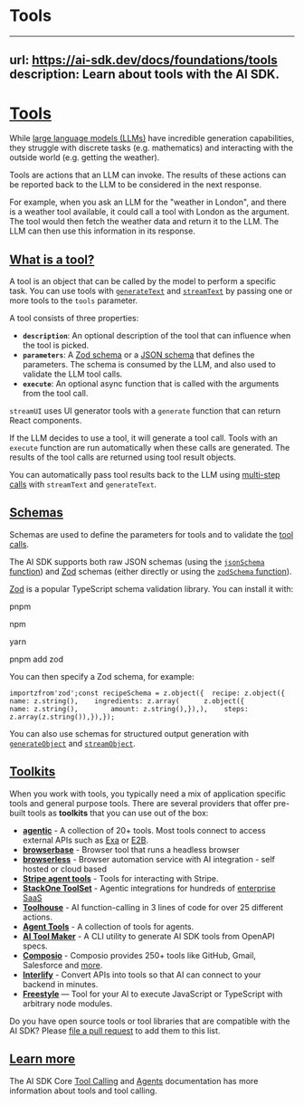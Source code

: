 # Tools


---
url: https://ai-sdk.dev/docs/foundations/tools
description: Learn about tools with the AI SDK.
---


# [Tools](#tools)


While [large language models (LLMs)](/docs/foundations/overview#large-language-models) have incredible generation capabilities, they struggle with discrete tasks (e.g. mathematics) and interacting with the outside world (e.g. getting the weather).

Tools are actions that an LLM can invoke. The results of these actions can be reported back to the LLM to be considered in the next response.

For example, when you ask an LLM for the "weather in London", and there is a weather tool available, it could call a tool with London as the argument. The tool would then fetch the weather data and return it to the LLM. The LLM can then use this information in its response.


## [What is a tool?](#what-is-a-tool)


A tool is an object that can be called by the model to perform a specific task. You can use tools with [`generateText`](/docs/reference/ai-sdk-core/generate-text) and [`streamText`](/docs/reference/ai-sdk-core/stream-text) by passing one or more tools to the `tools` parameter.

A tool consists of three properties:

-   **`description`**: An optional description of the tool that can influence when the tool is picked.
-   **`parameters`**: A [Zod schema](/docs/foundations/tools#schema-specification-and-validation-with-zod) or a [JSON schema](/docs/reference/ai-sdk-core/json-schema) that defines the parameters. The schema is consumed by the LLM, and also used to validate the LLM tool calls.
-   **`execute`**: An optional async function that is called with the arguments from the tool call.

`streamUI` uses UI generator tools with a `generate` function that can return React components.

If the LLM decides to use a tool, it will generate a tool call. Tools with an `execute` function are run automatically when these calls are generated. The results of the tool calls are returned using tool result objects.

You can automatically pass tool results back to the LLM using [multi-step calls](/docs/ai-sdk-core/tools-and-tool-calling#multi-step-calls) with `streamText` and `generateText`.


## [Schemas](#schemas)


Schemas are used to define the parameters for tools and to validate the [tool calls](/docs/ai-sdk-core/tools-and-tool-calling).

The AI SDK supports both raw JSON schemas (using the [`jsonSchema` function](/docs/reference/ai-sdk-core/json-schema)) and [Zod](https://zod.dev/) schemas (either directly or using the [`zodSchema` function](/docs/reference/ai-sdk-core/zod-schema)).

[Zod](https://zod.dev/) is a popular TypeScript schema validation library. You can install it with:

pnpm

npm

yarn

pnpm add zod

You can then specify a Zod schema, for example:

```
importzfrom'zod';const recipeSchema = z.object({  recipe: z.object({    name: z.string(),    ingredients: z.array(      z.object({        name: z.string(),        amount: z.string(),}),),    steps: z.array(z.string()),}),});
```

You can also use schemas for structured output generation with [`generateObject`](/docs/reference/ai-sdk-core/generate-object) and [`streamObject`](/docs/reference/ai-sdk-core/stream-object).


## [Toolkits](#toolkits)


When you work with tools, you typically need a mix of application specific tools and general purpose tools. There are several providers that offer pre-built tools as **toolkits** that you can use out of the box:

-   **[agentic](https://github.com/transitive-bullshit/agentic)** - A collection of 20+ tools. Most tools connect to access external APIs such as [Exa](https://exa.ai/) or [E2B](https://e2b.dev/).
-   **[browserbase](https://docs.browserbase.com/integrations/vercel-ai/introduction)** - Browser tool that runs a headless browser
-   **[browserless](https://docs.browserless.io/ai-integrations/vercel-ai-sdk)** - Browser automation service with AI integration - self hosted or cloud based
-   **[Stripe agent tools](https://docs.stripe.com/agents)** - Tools for interacting with Stripe.
-   **[StackOne ToolSet](https://docs.stackone.com/agents)** - Agentic integrations for hundreds of [enterprise SaaS](https://www.stackone.com/integrations)
-   **[Toolhouse](https://docs.toolhouse.ai/toolhouse/using-vercel-ai)** - AI function-calling in 3 lines of code for over 25 different actions.
-   **[Agent Tools](https://ai-sdk-agents.vercel.app/?item=introduction)** - A collection of tools for agents.
-   **[AI Tool Maker](https://github.com/nihaocami/ai-tool-maker)** - A CLI utility to generate AI SDK tools from OpenAPI specs.
-   **[Composio](https://docs.composio.dev/javascript/vercel)** - Composio provides 250+ tools like GitHub, Gmail, Salesforce and [more](https://composio.dev/tools).
-   **[Interlify](https://www.interlify.com/docs/integrate-with-vercel-ai)** - Convert APIs into tools so that AI can connect to your backend in minutes.
-   **[Freestyle](https://docs.freestyle.sh/integrations/vercel)** — Tool for your AI to execute JavaScript or TypeScript with arbitrary node modules.

Do you have open source tools or tool libraries that are compatible with the AI SDK? Please [file a pull request](https://github.com/vercel/ai/pulls) to add them to this list.


## [Learn more](#learn-more)


The AI SDK Core [Tool Calling](/docs/ai-sdk-core/tools-and-tool-calling) and [Agents](/docs/foundations/agents) documentation has more information about tools and tool calling.
